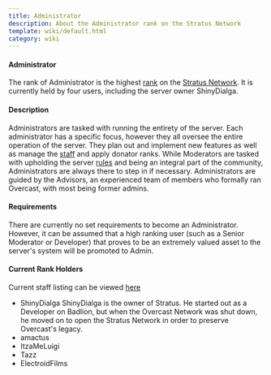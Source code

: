 ```yaml
---
title: Administrator
description: About the Administrator rank on the Stratus Network
template: wiki/default.html
category: wiki
---
```


#### Administrator

The rank of Administrator is the highest [rank](ranks) on the [Stratus Network](/stratus.network). It is currently held by four users, including the server owner ShinyDialga.

#### Description

Administrators are tasked with running the entirety of the server. Each administrator has a specific focus, however they all oversee the entire operation of the server. They plan out and implement new features as well as manage the [staff](/stratus.network/staff) and apply donator ranks. While Moderators are tasked with upholding the server [rules](/http://stratus.network/rules/en) and being an integral part of the community, Administrators are always there to step in if necessary. Administrators are guided by the Advisors, an experienced team of members who formally ran Overcast, with most being former admins.

#### Requirements

There are currently no set requirements to become an Administrator. However, it can be assumed that a high ranking user (such as a Senior Moderator or Developer) that proves to be an extremely valued asset to the server's system will be promoted to Admin.

#### Current Rank Holders

Current staff listing can be viewed [here](/stratus.network/staff)
- ShinyDialga
ShinyDialga is the owner of Stratus. He started out as a Developer on Badlion, but when the Overcast Network was shut down, he moved on to open the Stratus Network in order to preserve Overcast's legacy.
- amactus
- ItzaMeLuigi
- Tazz
- ElectroidFilms
